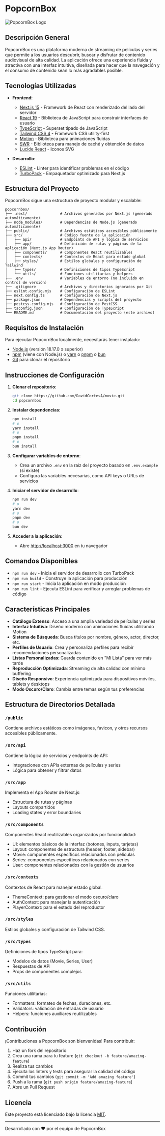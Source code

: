# PopcornBox

![PopcornBox Logo](./public/images/popcorn.png)

## Descripción General

PopcornBox es una plataforma moderna de streaming de películas y series que permite a los usuarios descubrir, buscar y disfrutar de contenido audiovisual de alta calidad. La aplicación ofrece una experiencia fluida y atractiva con una interfaz intuitiva, diseñada para hacer que la navegación y el consumo de contenido sean lo más agradables posible.

## Tecnologías Utilizadas

- **Frontend**: 
  - [Next.js 15](https://nextjs.org/) - Framework de React con renderizado del lado del servidor
  - [React 19](https://react.dev/) - Biblioteca de JavaScript para construir interfaces de usuario
  - [TypeScript](https://www.typescriptlang.org/) - Superset tipado de JavaScript
  - [Tailwind CSS 4](https://tailwindcss.com/) - Framework CSS utility-first
  - [Motion](https://motion.dev/) - Biblioteca para animaciones fluidas
  - [SWR](https://swr.vercel.app/) - Biblioteca para manejo de caché y obtención de datos
  - [Lucide React](https://lucide.dev/) - Iconos SVG

- **Desarrollo**:
  - [ESLint](https://eslint.org/) - Linter para identificar problemas en el código
  - [TurboPack](https://turbo.build/) - Empaquetador optimizado para Next.js

## Estructura del Proyecto

PopcornBox sigue una estructura de proyecto modular y escalable:

```
popcornbox/
├── .next/               # Archivos generados por Next.js (generado automáticamente)
├── node_modules/        # Dependencias de Node.js (generado automáticamente)
├── public/              # Archivos estáticos accesibles públicamente
├── src/                 # Código fuente de la aplicación
│   ├── api/             # Endpoints de API y lógica de servicios
│   ├── app/             # Definición de rutas y páginas de la aplicación (Next.js App Router)
│   ├── components/      # Componentes React reutilizables
│   ├── contexts/        # Contextos de React para estado global
│   ├── styles/          # Estilos globales y configuración de Tailwind
│   ├── types/           # Definiciones de tipos TypeScript
│   └── utils/           # Funciones utilitarias y helpers
├── .env                 # Variables de entorno (no incluido en control de versión)
├── .gitignore           # Archivos y directorios ignorados por Git
├── eslint.config.mjs    # Configuración de ESLint
├── next.config.ts       # Configuración de Next.js
├── package.json         # Dependencias y scripts del proyecto
├── postcss.config.mjs   # Configuración de PostCSS
├── tsconfig.json        # Configuración de TypeScript
└── README.md            # Documentación del proyecto (este archivo)
```

## Requisitos de Instalación

Para ejecutar PopcornBox localmente, necesitarás tener instalado:

- [Node.js](https://nodejs.org/) (versión 18.17.0 o superior)
- [npm](https://www.npmjs.com/) (viene con Node.js) o [yarn](https://yarnpkg.com/) o [pnpm](https://pnpm.io/) o [bun](https://bun.sh/)
- [Git](https://git-scm.com/) para clonar el repositorio

## Instrucciones de Configuración

1. **Clonar el repositorio**:
   ```bash
   git clone https://github.com/DavidCortesA/movie.git
   cd popcornbox
   ```

2. **Instalar dependencias**:
   ```bash
   npm install
   # o
   yarn install
   # o
   pnpm install
   # o
   bun install
   ```

3. **Configurar variables de entorno**:
   - Crea un archivo `.env` en la raíz del proyecto basado en `.env.example` (si existe)
   - Configura las variables necesarias, como API keys o URLs de servicios

4. **Iniciar el servidor de desarrollo**:
   ```bash
   npm run dev
   # o
   yarn dev
   # o
   pnpm dev
   # o
   bun dev
   ```

5. **Acceder a la aplicación**:
   - Abre [http://localhost:3000](http://localhost:3000) en tu navegador

## Comandos Disponibles

- `npm run dev` - Inicia el servidor de desarrollo con TurboPack
- `npm run build` - Construye la aplicación para producción
- `npm run start` - Inicia la aplicación en modo producción
- `npm run lint` - Ejecuta ESLint para verificar y arreglar problemas de código

## Características Principales

- **Catálogo Extenso**: Acceso a una amplia variedad de películas y series
- **Interfaz Intuitiva**: Diseño moderno con animaciones fluidas utilizando Motion
- **Sistema de Búsqueda**: Busca títulos por nombre, género, actor, director, etc.
- **Perfiles de Usuario**: Crea y personaliza perfiles para recibir recomendaciones personalizadas
- **Listas Personalizadas**: Guarda contenido en "Mi Lista" para ver más tarde
- **Reproducción Optimizada**: Streaming de alta calidad con mínimo buffering
- **Diseño Responsivo**: Experiencia optimizada para dispositivos móviles, tablets y desktops
- **Modo Oscuro/Claro**: Cambia entre temas según tus preferencias

## Estructura de Directorios Detallada

### `/public`
Contiene archivos estáticos como imágenes, favicon, y otros recursos accesibles públicamente.

### `/src/api`
Contiene la lógica de servicios y endpoints de API:
- Integraciones con APIs externas de películas y series
- Lógica para obtener y filtrar datos

### `/src/app`
Implementa el App Router de Next.js:
- Estructura de rutas y páginas
- Layouts compartidos
- Loading states y error boundaries

### `/src/components`
Componentes React reutilizables organizados por funcionalidad:
- UI: elementos básicos de la interfaz (botones, inputs, tarjetas)
- Layout: componentes de estructura (header, footer, sidebar)
- Movie: componentes específicos relacionados con películas
- Series: componentes específicos relacionados con series
- User: componentes relacionados con la gestión de usuarios

### `/src/contexts`
Contextos de React para manejar estado global:
- ThemeContext: para gestionar el modo oscuro/claro
- AuthContext: para manejar la autenticación
- PlayerContext: para el estado del reproductor

### `/src/styles`
Estilos globales y configuración de Tailwind CSS.

### `/src/types`
Definiciones de tipos TypeScript para:
- Modelos de datos (Movie, Series, User)
- Respuestas de API
- Props de componentes complejos

### `/src/utils`
Funciones utilitarias:
- Formatters: formateo de fechas, duraciones, etc.
- Validators: validación de entradas de usuario
- Helpers: funciones auxiliares reutilizables

## Contribución

¡Contribuciones a PopcornBox son bienvenidas! Para contribuir:

1. Haz un fork del repositorio
2. Crea una rama para tu feature (`git checkout -b feature/amazing-feature`)
3. Realiza tus cambios
4. Ejecuta los linters y tests para asegurar la calidad del código
5. Commit tus cambios (`git commit -m 'Add amazing feature'`)
6. Push a la rama (`git push origin feature/amazing-feature`)
7. Abre un Pull Request

## Licencia

Este proyecto está licenciado bajo la licencia [MIT](LICENSE).

---

Desarrollado con ❤️ por el equipo de PopcornBox
